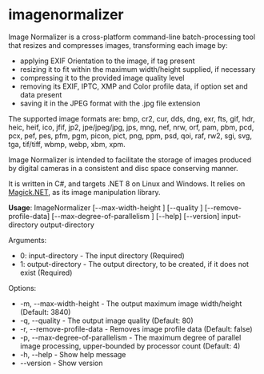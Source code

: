 # imagenormalizer
Image Normalizer is a cross-platform command-line batch-processing tool that resizes and compresses images, transforming each image by:
* applying EXIF Orientation to the image, if tag present
* resizing it to fit within the maximum width/height supplied, if necessary
* compressing it to the provided image quality level
* removing its EXIF, IPTC, XMP and Color profile data, if option set and data present
* saving it in the JPEG format with the .jpg file extension

The supported image formats are: bmp, cr2, cur, dds, dng, exr, fts, gif, hdr, heic, heif, ico, jfif, jp2, jpe/jpeg/jpg, jps, mng, nef, nrw, orf, pam, pbm, pcd, pcx, pef, pes, pfm, pgm, picon, pict, png, ppm, psd, qoi, raf, rw2, sgi, svg, tga, tif/tiff, wbmp, webp, xbm, xpm.

Image Normalizer is intended to facilitate the storage of images produced by digital cameras in a consistent and disc space conserving manner.

It is written in C#, and targets .NET 8 on Linux and Windows. It relies on [Magick.NET](https://github.com/dlemstra/Magick.NET), as its image manipulation library.

__Usage__: ImageNormalizer [--max-width-height <value>] [--quality <value>] [--remove-profile-data] [--max-degree-of-parallelism <value>] [--help] [--version] input-directory output-directory

Arguments:
* 0: input-directory - The input directory (Required)
* 1: output-directory - The output directory, to be created, if it does not exist (Required)

Options:
* -m, --max-width-height <value> - The output maximum image width/height (Default: 3840)
* -q, --quality <value> - The output image quality (Default: 80)
* -r, --remove-profile-data - Removes image profile data (Default: false)
* -p, --max-degree-of-parallelism <value> - The maximum degree of parallel image processing, upper-bounded by processor count (Default: 4)
* -h, --help - Show help message
* --version - Show version

